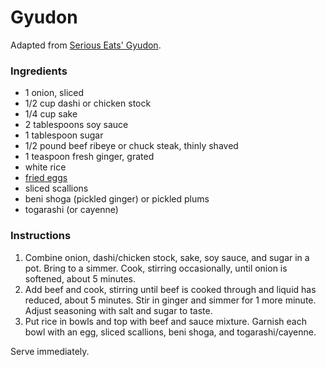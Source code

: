 # Gyudon

Adapted from [Serious Eats' Gyudon](http://www.seriouseats.com/recipes/2016/07/gyudon-japanese-simmered-beef-and-rice-bowl-recipe.html).

### Ingredients

- 1 onion, sliced
- 1/2 cup dashi or chicken stock
- 1/4 cup sake
- 2 tablespoons soy sauce
- 1 tablespoon sugar
- 1/2 pound beef ribeye or chuck steak, thinly shaved
- 1 teaspoon fresh ginger, grated
- white rice
- [fried eggs](fried-eggs.md)
- sliced scallions
- beni shoga (pickled ginger) or pickled plums
- togarashi (or cayenne)

### Instructions

1. Combine onion, dashi/chicken stock, sake, soy sauce, and sugar in a pot. Bring to a simmer. Cook, stirring occasionally, until onion is softened, about 5 minutes.
2. Add beef and cook, stirring until beef is cooked through and liquid has reduced, about 5 minutes. Stir in ginger and simmer for 1 more minute. Adjust seasoning with salt and sugar to taste.
3. Put rice in bowls and top with beef and sauce mixture. Garnish each bowl with an egg, sliced scallions, beni shoga, and togarashi/cayenne.

Serve immediately.
